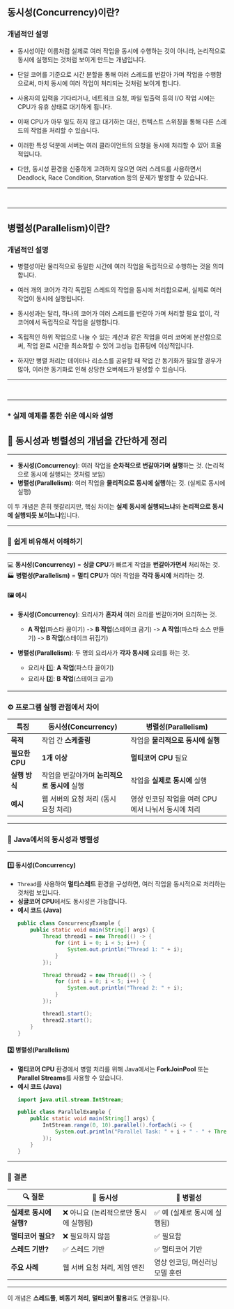 ## 동시성(Concurrency)이란?
### 개념적인 설명
- 동시성이란 이름처럼 실제로 여러 작업을 동시에 수행하는 것이 아니라, 논리적으로 동시에 실행되는 것처럼 보이게 만드는 개념입니다.
- 단일 코어를 기준으로 시간 분할을 통해 여러 스레드를 번갈아 가며 작업을 수행함으로써, 마치 동시에 여러 작업이 처리되는 것처럼 보이게 합니다.
- 사용자의 입력을 기다리거나, 네트워크 요청, 파일 입출력 등의 I/O 작업 시에는 CPU가 유휴 상태로 대기하게 됩니다.
- 이때 CPU가 아무 일도 하지 않고 대기하는 대신, 컨텍스트 스위칭을 통해 다른 스레드의 작업을 처리할 수 있습니다.
- 이러한 특성 덕분에 서버는 여러 클라이언트의 요청을 동시에 처리할 수 있어 효율적입니다.

- 다만, 동시성 환경을 신중하게 고려하지 않으면 여러 스레드를 사용하면서 Deadlock, Race Condition, Starvation 등의 문제가 발생할 수 있습니다.

---

<br>

---

## 병렬성(Parallelism)이란?
### 개념적인 설명
- 병렬성이란 물리적으로 동일한 시간에 여러 작업을 독립적으로 수행하는 것을 의미합니다.
- 여러 개의 코어가 각각 독립된 스레드의 작업을 동시에 처리함으로써, 실제로 여러 작업이 동시에 실행됩니다.
- 동시성과는 달리, 하나의 코어가 여러 스레드를 번갈아 가며 처리할 필요 없이, 각 코어에서 독립적으로 작업을 실행합니다.
- 독립적인 하위 작업으로 나눌 수 있는 계산과 같은 작업을 여러 코어에 분산함으로써, 작업 완료 시간을 최소화할 수 있어 고성능 컴퓨팅에 이상적입니다.

  
- 하지만 병렬 처리는 데이터나 리소스를 공유할 때 작업 간 동기화가 필요할 경우가 많아, 이러한 동기화로 인해 상당한 오버헤드가 발생할 수 있습니다.


---

<br>

---


### * 실제 예제를 통한 쉬운 예시와 설명

## 🔑 **동시성과 병렬성의 개념을 간단하게 정리**
---

- **동시성(Concurrency)**: 여러 작업을 **순차적으로 번갈아가며 실행**하는 것. (논리적으로 동시에 실행되는 것처럼 보임)
- **병렬성(Parallelism)**: 여러 작업을 **물리적으로 동시에 실행**하는 것. (실제로 동시에 실행)

이 두 개념은 흔히 헷갈리지만, 핵심 차이는 **실제 동시에 실행되느냐**와 **논리적으로 동시에 실행되듯 보이느냐**입니다.

---

### 📘 **쉽게 비유해서 이해하기**
---

💻 **동시성(Concurrency)** = **싱글 CPU**가 빠르게 작업을 **번갈아가면서** 처리하는 것.  
🏭 **병렬성(Parallelism)** = **멀티 CPU**가 여러 작업을 **각각 동시에** 처리하는 것.

#### 🖼 예시
- **동시성(Concurrency)**: 요리사가 **혼자서** 여러 요리를 번갈아가며 요리하는 것.  
  - **A 작업**(파스타 끓이기) -> **B 작업**(스테이크 굽기) -> **A 작업**(파스타 소스 만들기) -> **B 작업**(스테이크 뒤집기)

- **병렬성(Parallelism)**: 두 명의 요리사가 **각자 동시에** 요리를 하는 것.  
  - 요리사 1️⃣: **A 작업**(파스타 끓이기)  
  - 요리사 2️⃣: **B 작업**(스테이크 굽기)  

---

### ⚙️ **프로그램 실행 관점에서 차이**

| **특징**         | **동시성(Concurrency)**                                          | **병렬성(Parallelism)**                                            |
|------------------|----------------------------------------------------------------|-------------------------------------------------------------------|
| **목적**         | 작업 간 **스케줄링**                                           | 작업을 **물리적으로 동시에 실행**                                 |
| **필요한 CPU**   | **1개 이상**                                                   | **멀티코어 CPU** 필요                                             |
| **실행 방식**    | 작업을 번갈아가며 **논리적으로 동시에** 실행                   | 작업을 **실제로 동시에** 실행                                     |
| **예시**         | 웹 서버의 요청 처리 (동시 요청 처리)                           | 영상 인코딩 작업을 여러 CPU에서 나눠서 동시에 처리                |

---

### 🧪 **Java에서의 동시성과 병렬성**
---

#### 1️⃣ **동시성(Concurrency)**
- `Thread`를 사용하여 **멀티스레드** 환경을 구성하면, 여러 작업을 동시적으로 처리하는 것처럼 보입니다.
- **싱글코어 CPU**에서도 동시성은 가능합니다.
- **예시 코드 (Java)**
  ```java
  public class ConcurrencyExample {
      public static void main(String[] args) {
          Thread thread1 = new Thread(() -> {
              for (int i = 0; i < 5; i++) {
                  System.out.println("Thread 1: " + i);
              }
          });

          Thread thread2 = new Thread(() -> {
              for (int i = 0; i < 5; i++) {
                  System.out.println("Thread 2: " + i);
              }
          });

          thread1.start();
          thread2.start();
      }
  }
  ```

#### 2️⃣ **병렬성(Parallelism)**
- **멀티코어 CPU** 환경에서 병렬 처리를 위해 Java에서는 **ForkJoinPool** 또는 **Parallel Streams**를 사용할 수 있습니다.
- **예시 코드 (Java)**
  ```java
  import java.util.stream.IntStream;

  public class ParallelExample {
      public static void main(String[] args) {
          IntStream.range(0, 10).parallel().forEach(i -> {
              System.out.println("Parallel Task: " + i + " - " + Thread.currentThread().getName());
          });
      }
  }
  ```

---

### 📌 **결론**
| 🔍 **질문** | 🔑 **동시성** | 🔑 **병렬성** |
|-------------|-----------------|-----------------|
| **실제로 동시에 실행?** | ❌ 아니요 (논리적으로만 동시에 실행됨) | ✅ 예 (실제로 동시에 실행됨) |
| **멀티코어 필요?** | ❌ 필요하지 않음 | ✅ 필요함 |
| **스레드 기반?** | ✅ 스레드 기반 | ✅ 멀티코어 기반 |
| **주요 사례** | 웹 서버 요청 처리, 게임 엔진 | 영상 인코딩, 머신러닝 모델 훈련 |

---

이 개념은 **스레드풀**, **비동기 처리**, **멀티코어 활용**과도 연결됩니다.  


